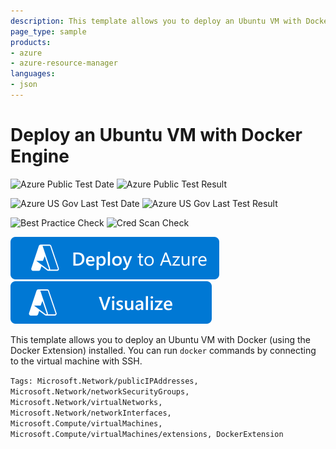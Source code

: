 ```yaml
---
description: This template allows you to deploy an Ubuntu VM with Docker (using the Docker Extension). You can later SSH into the VM and run Docker containers.
page_type: sample
products:
- azure
- azure-resource-manager
languages:
- json
---
```

# Deploy an Ubuntu VM with Docker Engine

![Azure Public Test Date](https://azurequickstartsservice.blob.core.windows.net/badges/application-workloads/docker/docker-simple-on-ubuntu/PublicLastTestDate.svg)
![Azure Public Test Result](https://azurequickstartsservice.blob.core.windows.net/badges/application-workloads/docker/docker-simple-on-ubuntu/PublicDeployment.svg)

![Azure US Gov Last Test Date](https://azurequickstartsservice.blob.core.windows.net/badges/application-workloads/docker/docker-simple-on-ubuntu/FairfaxLastTestDate.svg)
![Azure US Gov Last Test Result](https://azurequickstartsservice.blob.core.windows.net/badges/application-workloads/docker/docker-simple-on-ubuntu/FairfaxDeployment.svg)

![Best Practice Check](https://azurequickstartsservice.blob.core.windows.net/badges/application-workloads/docker/docker-simple-on-ubuntu/BestPracticeResult.svg)
![Cred Scan Check](https://azurequickstartsservice.blob.core.windows.net/badges/application-workloads/docker/docker-simple-on-ubuntu/CredScanResult.svg)

[![Deploy To Azure](https://raw.githubusercontent.com/Azure/azure-quickstart-templates/master/1-CONTRIBUTION-GUIDE/images/deploytoazure.svg?sanitize=true)](https://portal.azure.com/#create/Microsoft.Template/uri/https%3A%2F%2Fraw.githubusercontent.com%2FAzure%2Fazure-quickstart-templates%2Fmaster%2Fapplication-workloads%2Fdocker%2Fdocker-simple-on-ubuntu%2Fazuredeploy.json)
[![Visualize](https://raw.githubusercontent.com/Azure/azure-quickstart-templates/master/1-CONTRIBUTION-GUIDE/images/visualizebutton.svg?sanitize=true)](http://armviz.io/#/?load=https%3A%2F%2Fraw.githubusercontent.com%2FAzure%2Fazure-quickstart-templates%2Fmaster%2Fapplication-workloads%2Fdocker%2Fdocker-simple-on-ubuntu%2Fazuredeploy.json)

This template allows you to deploy an Ubuntu VM with Docker (using the Docker Extension) installed.
You can run `docker` commands by connecting to the virtual machine with SSH.

`Tags: Microsoft.Network/publicIPAddresses, Microsoft.Network/networkSecurityGroups, Microsoft.Network/virtualNetworks, Microsoft.Network/networkInterfaces, Microsoft.Compute/virtualMachines, Microsoft.Compute/virtualMachines/extensions, DockerExtension`
